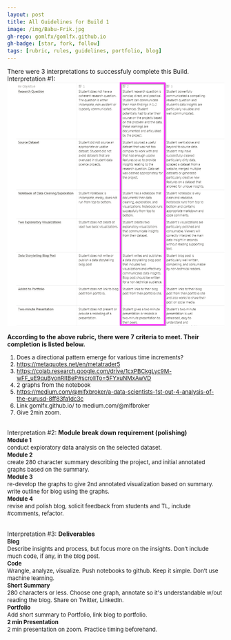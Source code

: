 ```yaml
---
layout: post
title: All Guidelines for Build 1
image: /img/Babu-Frik.jpg
gh-repo: gomlfx/gomlfx.github.io
gh-badge: [star, fork, follow]
tags: [rubric, rules, guidelines, portfolio, blog]
---
```

There were 3 interpretations to successfuly complete this Build. Interpretation #1:
![rubric](/img/rubric.png)


<b>According to the above rubric, there were 7 criteria to meet. Their completion is listed below.</b><br>
<font size="-1">
1. Does a directional pattern emerge for various time increments?<br>  
2. https://metaquotes.net/en/metatrader5<br>
3. https://colab.research.google.com/drive/1cxPBCkgLyc9M-wFF_uE9quByonRltBeP#scrollTo=5FYxuNMxAwVD<br> 
4. 2 graphs from the notebook<br>
5. https://medium.com/@mlfxbroker/a-data-scientists-1st-out-4-analysis-of-the-eurusd-8ff83fa1dc3c<br>
6. Link gomlfx.github.io/ to medium.com/@mlfbroker <br>
7. Give 2min zoom.<br>
</font>
<br>
Interpretation #2:
<b>Module break down requirement (polishing)</b><br>
<font size="-1">
<b>Module 1</b><br>
conduct exploratory data analysis on the selected dataset.<br>
<b>Module 2</b><br>
create 280 character summary describing the project, and initial annotated graphs based on the summary.<br>
<b>Module 3</b><br>
re-develop the graphs to give 2nd annotated visualization based on summary.<br>
write outline for blog using the graphs.<br>
<b>Module 4</b><br>
revise and polish blog, solicit feedback from students and TL, include #comments, refactor.<br></font>
<br>

Interpretation #3:
<b>Deliverables</b><br> 
<font size="-1">
<b>Blog</b><br>
Describe insights and process, but focus more on the insights. Don’t include much code, if any, in the blog post.<br>
<b>Code</b><br>
Wrangle, analyze, visualize. Push notebooks to github. Keep it simple. Don’t use machine learning.<br> 
<b>Short Summary</b><br>
280 characters or less. Choose one graph, annotate so it's understandable w/out reading the blog. Share on Twitter, LinkedIn.<br>
<b>Portfolio</b><br>
Add short summary to Portfolio, link blog to portfolio.<br>
<b>2 min Presentation</b><br>
2 min presentation on zoom. Practice timing beforehand.<br>
</font>
<br>

